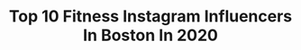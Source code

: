 ---
title: Top 10 Fitness Instagram Influencers In Boston In 2020
description: >-
  Find top fitness Instagram influencers in Boston in 2020. Most popular hashtags: #fitness #boston #massachusetts #fashion.
platform: Instagram
profiles:
  - username: "ashley15c"
    fullname: >-
      Ashley Cunningham
    location: "United States"
    followers: 23406
    engagement: 415
    commentsToLikes: 0.033512
    avatar: "https://scontent-ams4-1.cdninstagram.com/v/t51.2885-19/s320x320/92354111_1032208157174843_1832968162191081472_n.jpg?_nc_ht=scontent-ams4-1.cdninstagram.com&_nc_ohc=9OvqIfQiyowAX9xlxeh&oh=a0abe053a207380ba0ad23c24677d7ff&oe=5EBB20B1"
    verified: false
    hashtags: "#bostonma, #instadaily, #confidentlybeautiful, #boston"
  - username: "daringsharpe"
    fullname: >-
      Matt Sharpe
    location: "United States"
    followers: 27054
    engagement: 701
    commentsToLikes: 0.032065
    avatar: "https://scontent-bos3-1.cdninstagram.com/v/t51.2885-19/s320x320/24253684_168797350530755_8931612614924959744_n.jpg?_nc_ht=scontent-bos3-1.cdninstagram.com&_nc_ohc=iYgxwcpZulwAX_dQaMN&oh=75a9afc512107ffe60a1a99722d9e5bf&oe=5EB358B6"
    verified: false
    hashtags: "#denver, #webleedgreen, #sportsedits, #kansascity"
  - username: "cody_montgomery"
    fullname: >-
      CODY MONTGOMERY
    location: "United States"
    followers: 206350
    engagement: 146
    commentsToLikes: 0.030525
    avatar: "https://scontent-lhr8-1.cdninstagram.com/v/t51.2885-19/s320x320/31900639_952250171619612_5419164948389429248_n.jpg?_nc_ht=scontent-lhr8-1.cdninstagram.com&_nc_ohc=vw7LWKa4dUcAX9mFqR4&oh=1e03f02ad0f51215bc7d5eacdd54c3c7&oe=5EB2FB4F"
    verified: false
    hashtags: "#armworkout, #letswork, #flex, #flexfriday"
  - username: "cmooch"
    fullname: >-
      MOOCH
    location: "United States"
    followers: 14745
    engagement: 509
    commentsToLikes: 0.081102
    avatar: "https://scontent-ams4-1.cdninstagram.com/v/t51.2885-19/s320x320/19436933_126422681186761_4485427783949877248_a.jpg?_nc_ht=scontent-ams4-1.cdninstagram.com&_nc_ohc=oZizRXFS3pQAX_t-Qdd&oh=5cfcb2b4a4ed5b5ecc6fd2e1ac1a52f8&oe=5E96E732"
    verified: false
    hashtags: "#healthy, #igfit, #movewithmm, #community"
  - username: "mojax98"
    fullname: >-
      Moses Jackson
    location: "United States"
    followers: 19199
    engagement: 698
    commentsToLikes: 0.012527
    avatar: "https://scontent-lhr8-1.cdninstagram.com/v/t51.2885-19/s320x320/75629737_448435222507276_6677716642450898944_n.jpg?_nc_ht=scontent-lhr8-1.cdninstagram.com&_nc_ohc=wGCG_R82fjUAX8906W4&oh=087fef5b2aa1106dbe09fd8bb11e055d&oe=5EBC6DE0"
    verified: false
    hashtags: "#coronavirus, #celtics, #siblings, #venice"
  - username: "jamiejcurrie"
    fullname: >-
      JAMIE J
    location: "United States"
    followers: 5460
    engagement: 948
    commentsToLikes: 0.048583
    avatar: "https://scontent-amt2-1.cdninstagram.com/v/t51.2885-19/s320x320/87413027_531121144275880_4793592731114930176_n.jpg?_nc_ht=scontent-amt2-1.cdninstagram.com&_nc_ohc=bkP1389HlqgAX-Gr4YC&oh=50426cdcee3b5013cb80c33867330d53&oe=5EB7A103"
    verified: false
    hashtags: "#focusedonmygoals, #photoinspiration, #fitnessprogress, #fitnessjourney2019"
  - username: "karagoucher"
    fullname: >-
      Kara Goucher
    location: "United States"
    followers: 173825
    engagement: 284
    commentsToLikes: 0.017351
    avatar: "https://scontent-ams4-1.cdninstagram.com/v/t51.2885-19/s320x320/59434001_328521237813540_7691076380229894144_n.jpg?_nc_ht=scontent-ams4-1.cdninstagram.com&_nc_ohc=M9TkL8T4Hf8AX_tgThW&oh=5b2b97e085837b0481d26cd3b4940d3b&oe=5EBB4147"
    verified: true
    hashtags: "#muah, #photoshoot, #builditforher, #sportsforwomen"
  - username: "tolakinyo54"
    fullname: >-
      Tola Morakinyo
    location: "United States"
    followers: 21708
    engagement: 687
    commentsToLikes: 0.015502
    avatar: "https://scontent-lhr8-1.cdninstagram.com/v/t51.2885-19/s320x320/81779072_765279553981425_412684346407780352_n.jpg?_nc_ht=scontent-lhr8-1.cdninstagram.com&_nc_ohc=0poNoVs1yFMAX_-GDEU&oh=95f446d859e2299d10dd900973a33ed4&oe=5EBC70BE"
    verified: false
    hashtags: "#dumdum, #maskoff, #heroswearnobulls, #snatch"
  - username: "plus.size.sk8er"
    fullname: >-
      Daphnie
    location: "United States"
    followers: 5902
    engagement: 754
    commentsToLikes: 0.041734
    avatar: "https://scontent-amt2-1.cdninstagram.com/v/t51.2885-19/s320x320/85043105_2584848225119824_6435592392329396224_n.jpg?_nc_ht=scontent-amt2-1.cdninstagram.com&_nc_ohc=_SH0KXr3D5sAX9YYLNl&oh=14f39193702f51eefa798c8d2225713d&oe=5EBD1CEA"
    verified: false
    hashtags: "#figureskater, #cool, #dance, #stretching"
  - username: "alifewitherin"
    fullname: >-
      e r i n  |  n i c h o l e
    location: "United States"
    followers: 17281
    engagement: 254
    commentsToLikes: 0.113206
    avatar: "https://scontent-lht6-1.cdninstagram.com/v/t51.2885-19/s320x320/69866614_500431614070214_1574386138557186048_n.jpg?_nc_ht=scontent-lht6-1.cdninstagram.com&_nc_ohc=lqqp_bBdAeAAX_Xp5Xt&oh=73f2f05f9979cd55edc6faec988ec6d7&oe=5EB8F0A7"
    verified: false
    hashtags: "#lifebydesign, #summerlove, #whatiworetoday, #smallbizowner"
---